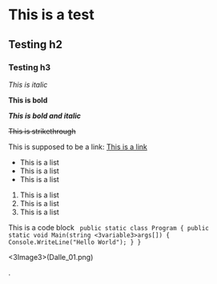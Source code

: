 # This is a test 

## Testing h2

### Testing h3

_This is italic_

**This is bold**

**_This is bold and italic_**

~~This is strikethrough~~



This is supposed to be a link: [This is a link](https://www.google.com)

- This is a list
- This is a list
- This is a list

1. This is a list
1. This is a list
1. This is a list

This is a code block
<code>
public static class Program
{
	public static void Main(string <3variable3>args[])
	{
		Console.WriteLine("Hello World");
	}
}
</code>

<3Image3>(Dalle_01.png)

.
